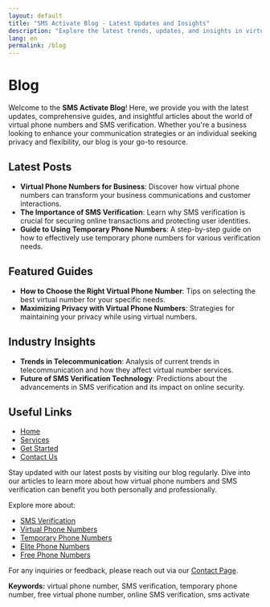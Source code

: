 ```yaml
---
layout: default
title: "SMS Activate Blog - Latest Updates and Insights"
description: "Explore the latest trends, updates, and insights in virtual phone numbers and SMS verification technology."
lang: en
permalink: /blog
---
```


# Blog

Welcome to the **SMS Activate Blog**! Here, we provide you with the latest updates, comprehensive guides, and insightful articles about the world of virtual phone numbers and SMS verification. Whether you're a business looking to enhance your communication strategies or an individual seeking privacy and flexibility, our blog is your go-to resource.

## Latest Posts

- **Virtual Phone Numbers for Business**: Discover how virtual phone numbers can transform your business communications and customer interactions.
- **The Importance of SMS Verification**: Learn why SMS verification is crucial for securing online transactions and protecting user identities.
- **Guide to Using Temporary Phone Numbers**: A step-by-step guide on how to effectively use temporary phone numbers for various verification needs.

## Featured Guides

- **How to Choose the Right Virtual Phone Number**: Tips on selecting the best virtual number for your specific needs.
- **Maximizing Privacy with Virtual Phone Numbers**: Strategies for maintaining your privacy while using virtual numbers.

## Industry Insights

- **Trends in Telecommunication**: Analysis of current trends in telecommunication and how they affect virtual number services.
- **Future of SMS Verification Technology**: Predictions about the advancements in SMS verification and its impact on online security.

## Useful Links

- [Home](/)
- [Services](/services)
- [Get Started](/get-started)
- [Contact Us](/contact)

Stay updated with our latest posts by visiting our blog regularly. Dive into our articles to learn more about how virtual phone numbers and SMS verification can benefit you both personally and professionally.

Explore more about:
- [SMS Verification](/sms-verification)
- [Virtual Phone Numbers](/virtual-phone-numbers)
- [Temporary Phone Numbers](/temporary-phone-numbers)
- [Elite Phone Numbers](/elite-phone-numbers)
- [Free Phone Numbers](/free-phone-numbers)

For any inquiries or feedback, please reach out via our [Contact Page](/contact).

**Keywords:** virtual phone number, SMS verification, temporary phone number, free virtual phone number, online SMS verification, sms activate